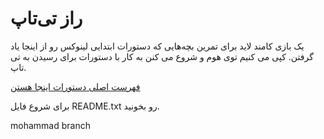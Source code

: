 راز تی‌تاپ
============
یک بازی کامند لاید برای تمرین بچه‌هایی که دستورات ابتدایی لینوکس رو از اینجا یاد گرفتن. کپی می کنیم توی هوم و شروع می کنن به کار با دستورات برای رسیدن به تی تاپ.

[فهرست اصلی دستورات اینجا هستن](http://linuxbook.ir/chapters/common_shell_commands.html)

برای شروع فایل README.txt رو بخونید.


mohammad branch
